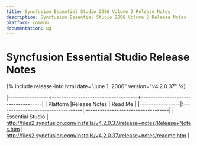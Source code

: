 ```yaml
---
title: Syncfusion Essential Studio 2006 Volume 2 Release Notes  
description: Syncfusion Essential Studio 2006 Volume 2 Release Notes  
platform: common
documentation: ug
---
```


# Syncfusion Essential Studio Release Notes  

{% include release-info.html date="June 1, 2006"  version="v4.2.0.37" %} 

|-----------------+------------------------------------+------------------------------------|
|   Platform      |Release Notes                       | Read Me                            |
|-----------------|:-----------------------------------|:-----------------------------------|
| Essential Studio  | <http://files2.syncfusion.com/Installs/v4.2.0.37/release+notes/Release+Notes.htm> | <http://files2.syncfusion.com/Installs/v4.2.0.37/release+notes/readme.htm> |

